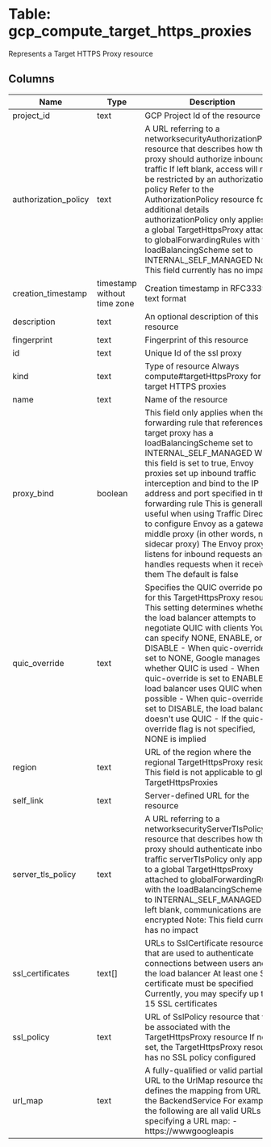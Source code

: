 
# Table: gcp_compute_target_https_proxies
Represents a Target HTTPS Proxy resource
## Columns
| Name        | Type           | Description  |
| ------------- | ------------- | -----  |
|project_id|text|GCP Project Id of the resource|
|authorization_policy|text|A URL referring to a networksecurityAuthorizationPolicy resource that describes how the proxy should authorize inbound traffic If left blank, access will not be restricted by an authorization policy Refer to the AuthorizationPolicy resource for additional details authorizationPolicy only applies to a global TargetHttpsProxy attached to globalForwardingRules with the loadBalancingScheme set to INTERNAL_SELF_MANAGED Note: This field currently has no impact|
|creation_timestamp|timestamp without time zone|Creation timestamp in RFC3339 text format|
|description|text|An optional description of this resource|
|fingerprint|text|Fingerprint of this resource|
|id|text|Unique Id of the ssl proxy|
|kind|text|Type of resource Always compute#targetHttpsProxy for target HTTPS proxies|
|name|text|Name of the resource|
|proxy_bind|boolean|This field only applies when the forwarding rule that references this target proxy has a loadBalancingScheme set to INTERNAL_SELF_MANAGED  When this field is set to true, Envoy proxies set up inbound traffic interception and bind to the IP address and port specified in the forwarding rule This is generally useful when using Traffic Director to configure Envoy as a gateway or middle proxy (in other words, not a sidecar proxy) The Envoy proxy listens for inbound requests and handles requests when it receives them  The default is false|
|quic_override|text|Specifies the QUIC override policy for this TargetHttpsProxy resource This setting determines whether the load balancer attempts to negotiate QUIC with clients You can specify NONE, ENABLE, or DISABLE - When quic-override is set to NONE, Google manages whether QUIC is used - When quic-override is set to ENABLE, the load balancer uses QUIC when possible - When quic-override is set to DISABLE, the load balancer doesn't use QUIC - If the quic-override flag is not specified, NONE is implied|
|region|text|URL of the region where the regional TargetHttpsProxy resides This field is not applicable to global TargetHttpsProxies|
|self_link|text|Server-defined URL for the resource|
|server_tls_policy|text|A URL referring to a networksecurityServerTlsPolicy resource that describes how the proxy should authenticate inbound traffic serverTlsPolicy only applies to a global TargetHttpsProxy attached to globalForwardingRules with the loadBalancingScheme set to INTERNAL_SELF_MANAGED If left blank, communications are not encrypted Note: This field currently has no impact|
|ssl_certificates|text[]|URLs to SslCertificate resources that are used to authenticate connections between users and the load balancer At least one SSL certificate must be specified Currently, you may specify up to 15 SSL certificates|
|ssl_policy|text|URL of SslPolicy resource that will be associated with the TargetHttpsProxy resource If not set, the TargetHttpsProxy resource has no SSL policy configured|
|url_map|text|A fully-qualified or valid partial URL to the UrlMap resource that defines the mapping from URL to the BackendService For example, the following are all valid URLs for specifying a URL map: - https://wwwgoogleapis|
